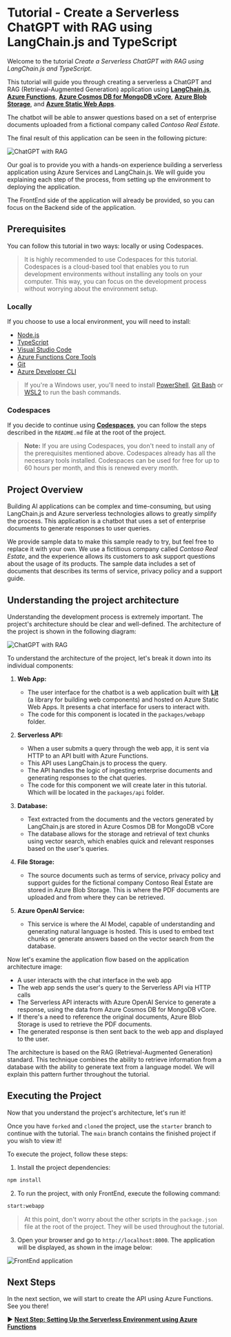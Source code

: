 # Tutorial - Create a Serverless ChatGPT with RAG using LangChain.js and TypeScript

Welcome to the tutorial _Create a Serverless ChatGPT with RAG using LangChain.js and TypeScript_.

This tutorial will guide you through creating a serverless a ChatGPT and RAG (Retrieval-Augmented Generation) application using **[LangChain.js](https://js.langchain.com/docs/get_started/introduction)**, **[Azure Functions](https://learn.microsoft.com/azure/azure-functions/)**, **[Azure Cosmos DB for MongoDB vCore](https://learn.microsoft.com/azure/cosmos-db/mongodb/vcore/)**, **[Azure Blob Storage](https://learn.microsoft.com/azure/storage/blobs/)**, and **[Azure Static Web Apps](https://learn.microsoft.com/azure/static-web-apps/)**.

The chatbot will be able to answer questions based on a set of enterprise documents uploaded from a fictional company called _Contoso Real Estate_.

The final result of this application can be seen in the following picture:

![ChatGPT with RAG](../../docs/images/demo.gif)

Our goal is to provide you with a hands-on experience building a serverless application using Azure Services and LangChain.js. We will guide you explaining each step of the process, from setting up the environment to deploying the application.

The FrontEnd side of the application will already be provided, so you can focus on the Backend side of the application.

## Prerequisites

You can follow this tutorial in two ways: locally or using Codespaces.

> It is highly recommended to use Codespaces for this tutorial. Codespaces is a cloud-based tool that enables you to run development environments without installing any tools on your computer. This way, you can focus on the development process without worrying about the environment setup.

### Locally

If you choose to use a local environment, you will need to install:

- [Node.js](https://nodejs.org/en/download/)
- [TypeScript](https://www.typescriptlang.org/download)
- [Visual Studio Code](https://code.visualstudio.com/download)
- [Azure Functions Core Tools](https://docs.microsoft.com/en-us/azure/azure-functions/functions-run-local?tabs=windows%2Ccsharp%2Cbash)
- [Git](https://git-scm.com/downloads)
- [Azure Developer CLI](https://docs.microsoft.com/en-us/cli/azure/install-azure-cli)

> If you're a Windows user, you'll need to install [PowerShell](https://learn.microsoft.com/powershell/scripting/install/installing-powershell-on-windows?view=powershell-7.4), [Git Bash](https://git-scm.com/downloads) or [WSL2](https://learn.microsoft.com/windows/wsl/install) to run the bash commands.

### Codespaces

If you decide to continue using **[Codespaces](https://github.com/features/codespaces)**, you can follow the steps described in the `README.md` file at the root of the project.

> **Note:** If you are using Codespaces, you don't need to install any of the prerequisites mentioned above. Codespaces already has all the necessary tools installed. Codespaces can be used for free for up to 60 hours per month, and this is renewed every month.

## Project Overview

Building AI applications can be complex and time-consuming, but using LangChain.js and Azure serverless technologies allows to greatly simplify the process. This application is a chatbot that uses a set of enterprise documents to generate responses to user queries.

We provide sample data to make this sample ready to try, but feel free to replace it with your own. We use a fictitious company called _Contoso Real Estate_, and the experience allows its customers to ask support questions about the usage of its products. The sample data includes a set of documents that describes its terms of service, privacy policy and a support guide.

## Understanding the project architecture

Understanding the development process is extremely important. The project's architecture should be clear and well-defined. The architecture of the project is shown in the following diagram:

![ChatGPT with RAG](../../docs/images/architecture.drawio.png)

To understand the architecture of the project, let's break it down into its individual components:

1. **Web App:**

   - The user interface for the chatbot is a web application built with **[Lit](https://lit.dev/)** (a library for building web components) and hosted on Azure Static Web Apps. It presents a chat interface for users to interact with.
   - The code for this component is located in the `packages/webapp` folder.

2. **Serverless API:**

   - When a user submits a query through the web app, it is sent via HTTP to an API buitl with Azure Functions.
   - This API uses LangChain.js to process the query.
   - The API handles the logic of ingesting enterprise documents and generating responses to the chat queries.
   - The code for this component we will create later in this tutorial. Which will be located in the `packages/api` folder.

3. **Database:**

   - Text extracted from the documents and the vectors generated by LangChain.js are stored in Azure Cosmos DB for MongoDB vCore
   - The database allows for the storage and retrieval of text chunks using vector search, which enables quick and relevant responses based on the user's queries.

4. **File Storage:**

   - The source documents such as terms of service, privacy policy and support guides for the fictional company Contoso Real Estate are stored in Azure Blob Storage. This is where the PDF documents are uploaded and from where they can be retrieved.

5. **Azure OpenAI Service:**
   - This service is where the AI Model, capable of understanding and generating natural language is hosted. This is used to embed text chunks or generate answers based on the vector search from the database.

Now let's examine the application flow based on the application architecture image:

- A user interacts with the chat interface in the web app
- The web app sends the user's query to the Serverless API via HTTP calls
- The Serverless API interacts with Azure OpenAI Service to generate a response, using the data from Azure Cosmos DB for MongoDB vCore.
- If there's a need to reference the original documents, Azure Blob Storage is used to retrieve the PDF documents.
- The generated response is then sent back to the web app and displayed to the user.

The architecture is based on the RAG (Retrieval-Augmented Generation) standard. This technique combines the ability to retrieve information from a database with the ability to generate text from a language model. We will explain this pattern further throughout the tutorial.

## Executing the Project

Now that you understand the project's architecture, let's run it!

Once you have `forked` and `cloned` the project, use the `starter` branch to continue with the tutorial. The `main` branch contains the finished project if you wish to view it!

To execute the project, follow these steps:

1. Install the project dependencies:

```bash
npm install
```

2. To run the project, with only FrontEnd, execute the following command:

```bash
start:webapp
```

> At this point, don't worry about the other scripts in the `package.json` file at the root of the project. They will be used throughout the tutorial.

3. Open your browser and go to `http://localhost:8000`. The application will be displayed, as shown in the image below:

![FrontEnd application](./images/application-webapp.png)

## Next Steps

In the next section, we will start to create the API using Azure Functions. See you there!

▶ **[Next Step: Setting Up the Serverless Environment using Azure Functions](./02-setting-up-azure-functions.md)**
